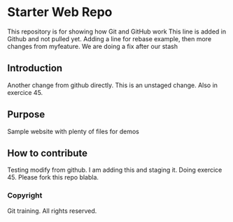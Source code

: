 # Starter Web Repo

This repository is for showing how Git and GitHub work
This line is added in Github and not pulled yet. Adding a line for rebase example, then
more changes from myfeature.
We are doing a fix after our stash

## Introduction

Another change from github directly.
This is an unstaged change. Also in exercice 45.

## Purpose

Sample website with plenty of files for demos

## How to contribute

Testing modify from github.
I am adding this and staging it. Doing exercice 45.
Please fork this repo blabla.

### Copyright
Git training. All rights reserved.